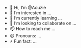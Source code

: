 - 👋 Hi, I’m @Acuzie
- 👀 I’m interested in ...
- 🌱 I’m currently learning ...
- 💞️ I’m looking to collaborate on ...
- 📫 How to reach me ...
- 😄 Pronouns: ...
- ⚡ Fun fact: ...

<!---
Acuzie/Acuzie is a ✨ special ✨ repository because its `README.md` (this file) appears on your GitHub profile.
You can click the Preview link to take a look at your changes.
--->
